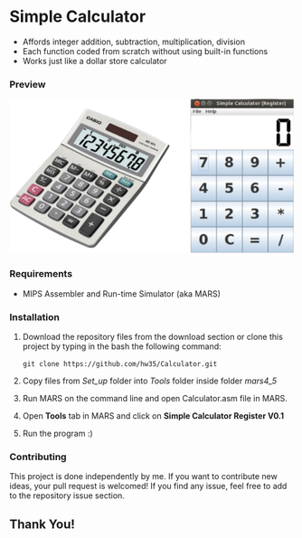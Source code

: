 # Simple Calculator
* Affords integer addition, subtraction, multiplication, division
* Each function coded from scratch without using built-in functions
* Works just like a dollar store calculator

### Preview
![Calculator - screenshot](Preview.png)

### Requirements
* MIPS Assembler and Run-time Simulator (aka MARS)

### Installation

1. Download the repository files from the download section or clone this project by typing in the bash the following command:

       git clone https://github.com/hw35/Calculator.git
2. Copy files from *Set_up* folder into *Tools* folder inside folder *mars4_5*
3. Run MARS on the command line and open Calculator.asm file in MARS.
4. Open **Tools** tab in MARS and click on **Simple Calculator Register V0.1**
5. Run the program :)

### Contributing
This project is done independently by me.
If you want to contribute new ideas, your pull request is welcomed!
If you find any issue, feel free to add to the repository issue section.

## Thank You!
